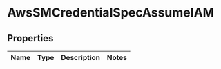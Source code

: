 # AwsSMCredentialSpecAssumeIAM

## Properties
Name | Type | Description | Notes
------------ | ------------- | ------------- | -------------
